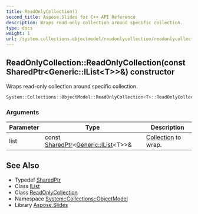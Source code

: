 ```yaml
---
title: ReadOnlyCollection()
second_title: Aspose.Slides for C++ API Reference
description: Wraps read-only collection around specific collection.
type: docs
weight: 1
url: /system.collections.objectmodel/readonlycollection/readonlycollection/
---
```

## ReadOnlyCollection::ReadOnlyCollection(const SharedPtr\<Generic::IList\<T\>\>\&) constructor


Wraps read-only collection around specific collection.

```cpp
System::Collections::ObjectModel::ReadOnlyCollection<T>::ReadOnlyCollection(const SharedPtr<Generic::IList<T>> &list)
```


### Arguments

| Parameter | Type | Description |
| --- | --- | --- |
| list | const [SharedPtr](../../../system/sharedptr/)\<[Generic::IList](../../../system.collections.generic/ilist/)\<T\>\>\& | [Collection](../../collection/) to wrap. |

## See Also

* Typedef [SharedPtr](../../../system/sharedptr/)
* Class [IList](../../../system.collections.generic/ilist/)
* Class [ReadOnlyCollection](../)
* Namespace [System::Collections::ObjectModel](../../)
* Library [Aspose.Slides](../../../)